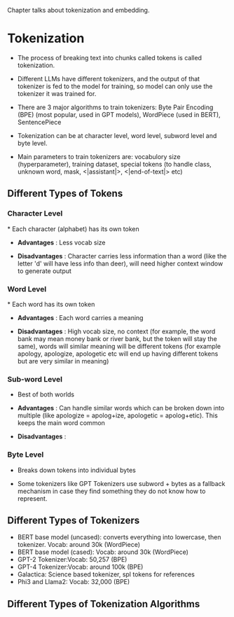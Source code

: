 Chapter talks about tokenization and embedding.

<h1> Tokenization </h1>

* The process of breaking text into chunks called tokens is called tokenization.
  
* Different LLMs have different tokenizers, and the output of that tokenizer is fed to the model for training, so model can only use the tokenizer it was trained for.
  
* There are 3 major algorithms to train tokenizers: Byte Pair Encoding (BPE) (most popular, used in GPT models), WordPiece (used in BERT), SentencePiece
  
* Tokenization can be at character level, word level, subword level and byte level.
  
* Main parameters to train tokenizers are: vocabulory size (hyperparameter), training dataset, special tokens (to handle class, unknown word, mask, <|assistant|>, <|end-of-text|>  etc)

<h2> Different Types of Tokens </h2>
<h3> Character Level</h3>
* Each character (alphabet) has its own token

* **Advantages** : Less vocab size
  
* **Disadvantages** : Character carries less information than a word (like the letter 'd' will have less info than deer), will need higher context window to generate output

<h3> Word Level</h3>
* Each word has its own token

* **Advantages** : Each word carries a meaning
  
* **Disadvantages** : High vocab size, no context (for example, the word bank may mean money bank or river bank, but the token will stay the same), words will similar meaning will be different tokens (for example apology, apologize, apologetic etc will end up having different tokens but are very similar in meaning) 

<h3> Sub-word Level</h3>

* Best of both worlds
  
* **Advantages** : Can handle similar words which can be broken down into multiple (like apologize = apolog+ize, apologetic = apolog+etic). This keeps the main word common
  
* **Disadvantages** : 

<h3> Byte Level</h3>

* Breaks down tokens into individual bytes

* Some tokenizers like GPT Tokenizers use subword + bytes as a fallback mechanism in case they find something they do not know how to represent.

<h2> Different Types of Tokenizers </h2>

* BERT base model (uncased): converts everything into lowercase, then tokenizer. Vocab: around 30k (WordPiece)
* BERT base model (cased): Vocab: around 30k (WordPiece)
* GPT-2 Tokenizer:Vocab: 50,257 (BPE)
* GPT-4 Tokenizer:Vocab: around 100k (BPE)
* Galactica: Science based tokenizer, spl tokens for references
* Phi3 and Llama2: Vocab: 32,000 (BPE)

<h2> Different Types of Tokenization Algorithms </h2>

